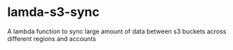 # lamda-s3-sync
A lambda function to sync large amount of data between s3 buckets across different regions and accounts
